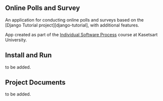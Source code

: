 ## Online Polls and Survey

An application for conducting online polls and surveys based
on the [Django Tutorial project][django-tutorial], with
additional features.


App created as part of the [Individual Software Process](
https://cpske.github.io/ISP) course at Kasetsart University.


## Install and Run

to be added.

## Project Documents

to be added.
